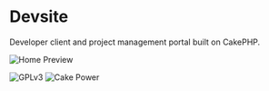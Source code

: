 Devsite
=======

Developer client and project management portal built on CakePHP. 

![Home Preview](http://i.imgur.com/5h1Bluq.png)

![GPLv3](http://www.gnu.org/graphics/gplv3-88x31.png)  ![Cake Power](https://raw.github.com/cakephp/cakephp/master/lib/Cake/Console/Templates/skel/webroot/img/cake.power.gif)